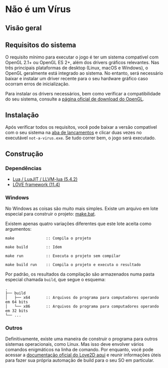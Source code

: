 # Não é um Vírus

## Visão geral

## Requisitos do sistema
O requisito mínimo para executar o jogo é ter um sistema compatível com OpenGL 2.1+ ou OpenGL ES 2+, além dos drivers gráficos relevantes. Nas três principais plataformas de desktop (Linux, macOS e Windows), o OpenGL geralmente está integrado ao sistema. No entanto, será necessário baixar e instalar um driver recente para o seu hardware gráfico caso ocorram erros de inicialização.

Para instalar os drivers necessários, bem como verificar a compatibilidade do seu sistema, consulte a [página oficial de download do OpenGL](https://www.khronos.org/opengl/wiki/Getting_Started#Downloading_OpenGL).

## Instalação
Após verificar todos os requisitos, você pode baixar a versão compatível com o seu sistema na [aba de lançamentos](https://github.com/Hylley/nao-e-um-virus/releases) e clicar duas vezes no executável `not-a-virus.exe`. Se tudo correr bem, o jogo será executado.

## Construção
### Dependências
- [Lua / LuaJIT / LLVM-lua (5.4.2)](https://luabinaries.sourceforge.net)
- [LÖVE framework (11.4)](https://love2d.org)
### Windows
No Windows as coisas são muito mais simples. Existe um arquivo em lote especial para construir o projeto: [make.bat](https://github.com/Hylley/nao-e-um-virus/blob/main/make.bat).

Existem apenas quatro variações diferentes que este lote aceita como argumentos:
```
make              :: Compila o projeto
```
```
make build        :: Idem
```
```
make run          :: Executa o projeto sem compilar
```
```
make build run    :: Compila o projeto e executa o resultado
```
Por padrão, os resultados da compilação são armazenados numa pasta especial chamada `build`, que segue o esquema:
```
.
├── build
│   ├── x64       :: Arquivos do programa para computadores operando em 64 bits
│   └── x86       :: Arquivos do programa para computadores operando em 32 bits
└── ...
```

### Outros
Definitivamente, existe uma maneira de construir o programa para outros sistemas operacionais, como Linux. Mas isso deve envolver vários comandos enigmáticos na linha de comando. Por enquanto, você pode acessar a [documentação oficial do Love2D aqui](https://love2d.org/wiki/Game_Distribution) e reunir informações úteis para fazer sua própria automação de build para o seu SO em particular.